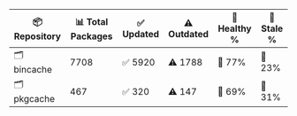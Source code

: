 | 📦 Repository | 📊 Total Packages | ✅ Updated | ⚠️ Outdated | 💚 Healthy % | 🔴 Stale % |
|---------------|-------------------|------------|-------------|-------------|------------|
| 🗂️ bincache | 7708 | ✅ 5920 | ⚠️ 1788 | 💚 77% | 🔴 23% |
| 🗂️ pkgcache | 467 | ✅ 320 | ⚠️ 147 | 💚 69% | 🔴 31% |
